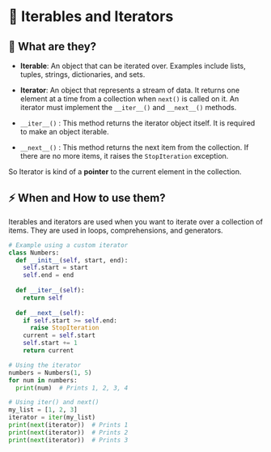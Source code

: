 # 🔄 Iterables and Iterators

## 🤔 What are they?

- **Iterable**: An object that can be iterated over. Examples include lists, tuples, strings, dictionaries, and sets.
- **Iterator**: An object that represents a stream of data. It returns one element at a time from a collection when `next()` is called on it. An iterator must implement the `__iter__()` and `__next__()` methods.

- `__iter__()` : This method returns the iterator object itself. It is required to make an object iterable.
- `__next__()` : This method returns the next item from the collection. If there are no more items, it raises the `StopIteration` exception.

So Iterator is kind of a **pointer** to the current element in the collection.

## ⚡ When and How to use them?

Iterables and iterators are used when you want to iterate over a collection of items. They are used in loops, comprehensions, and generators.

```python
# Example using a custom iterator
class Numbers:
  def __init__(self, start, end):
    self.start = start
    self.end = end
  
  def __iter__(self):
    return self
  
  def __next__(self):
    if self.start >= self.end:
      raise StopIteration
    current = self.start
    self.start += 1
    return current

# Using the iterator
numbers = Numbers(1, 5)
for num in numbers:
  print(num)  # Prints 1, 2, 3, 4

# Using iter() and next()
my_list = [1, 2, 3]
iterator = iter(my_list)
print(next(iterator))  # Prints 1
print(next(iterator))  # Prints 2
print(next(iterator))  # Prints 3
```

